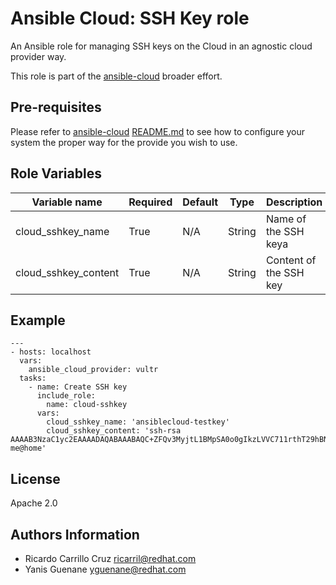 # Ansible Cloud: SSH Key role

An Ansible role for managing SSH keys on the Cloud in an agnostic cloud provider way.

This role is part of the [ansible-cloud](https://github.com/redhat-cip/ansible-cloud) broader effort.

## Pre-requisites

Please refer to [ansible-cloud](https://github.com/redhat-cip/ansible-cloud) [README.md](https://github.com/redhat-cip/ansible-cloud/blob/master/README.md) to see how to configure your system the proper way for the provide you wish to use.


## Role Variables

| Variable name        | Required  | Default | Type   | Description            |
|----------------------|-----------|---------|--------|------------------------|
| cloud_sshkey_name    | True      | N/A     | String | Name of the SSH keya   |
| cloud_sshkey_content | True      | N/A     | String | Content of the SSH key |


## Example

```
---
- hosts: localhost
  vars:
    ansible_cloud_provider: vultr
  tasks:
    - name: Create SSH key
      include_role:
        name: cloud-sshkey
      vars:
        cloud_sshkey_name: 'ansiblecloud-testkey'
        cloud_sshkey_content: 'ssh-rsa AAAAB3NzaC1yc2EAAAADAQABAAABAQC+ZFQv3MyjtL1BMpSA0o0gIkzLVVC711rthT29hBNeORdNowQ7FSvVWUdAbTq00U7Xzak1ANIYLJyn+0r7olsdG4XEiUR0dqgC99kbT/QhY5mLe5lpl7JUjW9ctn00hNmt+TswpatCKWPNwdeAJT2ERynZaqPobENgvewrewqdsaqdwqrewqrewqfdsqfeEUr2Cdq7Nb7U0XFXh3x1p0v0+MbL4tiJwPlMAGvFTKIMt+EaA+AsRIxiOo9CMk5ZuOl9pT8h5vNuEOcvS0qx4v44EAD2VOsCVCcrPNMcpuSzZP8dRTGU9wRREAWXngD0Zq9YJMH38VTxHiskoBw1NnPz me@home'
```


## License

Apache 2.0


## Authors Information

  - Ricardo Carrillo Cruz <ricarril@redhat.com>
  - Yanis Guenane <yguenane@redhat.com>
